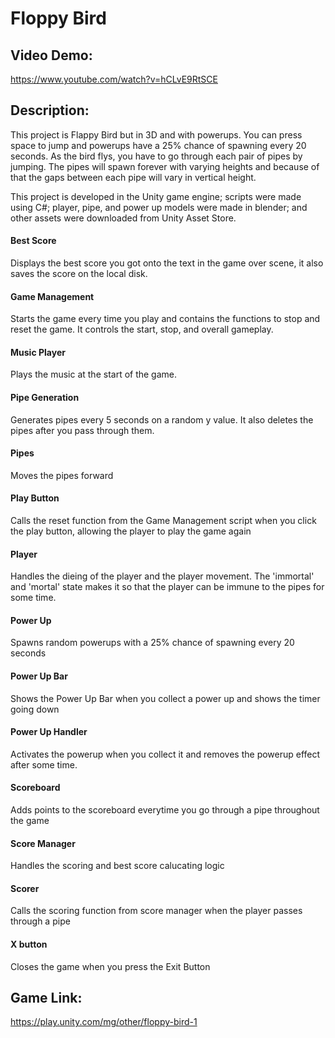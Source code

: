 # Floppy Bird

## Video Demo:
https://www.youtube.com/watch?v=hCLvE9RtSCE

## Description:
  This project is Flappy Bird but in 3D and with powerups. You can press space to jump and powerups have a 25% chance of spawning every 20 seconds. As the bird flys, you have to go through each pair of pipes by jumping. The pipes will spawn forever with varying heights and because of that the gaps between each pipe will vary in vertical height. 

  This project is developed in the Unity game engine; scripts were made using C#; player, pipe, and power up models were made in blender; and other assets were downloaded from Unity Asset Store.

#### Best Score

Displays the best score you got onto the text in the game over scene, it also saves the score on the local disk.

#### Game Management

Starts the game every time you play and contains the functions to stop and reset the game. It controls the start, stop, and overall gameplay.


#### Music Player

Plays the music at the start of the game.


#### Pipe Generation

Generates pipes every 5 seconds on a random y value. It also deletes the pipes after you pass through them.
  

#### Pipes

Moves the pipes forward
  

#### Play Button

Calls the reset function from the Game Management script when you click the play button, allowing the player to play the game again
  

#### Player

Handles the dieing of the player and the player movement. The 'immortal' and 'mortal' state makes it so that the player can be immune to the pipes for some time.
  

#### Power Up

Spawns random powerups with a 25% chance of spawning every 20 seconds
  

#### Power Up Bar

Shows the Power Up Bar when you collect a power up and shows the timer going down
  

#### Power Up Handler

Activates the powerup when you collect it and removes the powerup effect after some time.
  

#### Scoreboard

Adds points to the scoreboard everytime you go through a pipe throughout the game
  

#### Score Manager

Handles the scoring and best score calucating logic
  

#### Scorer

Calls the scoring function from score manager when the player passes through a pipe
  

#### X button

Closes the game when you press the Exit Button
 


## Game Link:
https://play.unity.com/mg/other/floppy-bird-1

